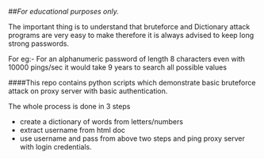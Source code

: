 ##*For educational purposes only.*

The important thing is to understand that bruteforce and Dictionary attack programs are very easy to make therefore it is always advised to keep long strong passwords.

For eg:-
For an alphanumeric password of length 8 characters even with 10000 pings/sec it would take 9 years to search all possible values

####This repo contains python scripts which demonstrate basic bruteforce attack on proxy server with basic authentication.

The whole process is done in 3 steps
+ create a dictionary of words from letters/numbers
+ extract username from html doc
+ use username and pass from above two steps and ping proxy server with login credentials.
